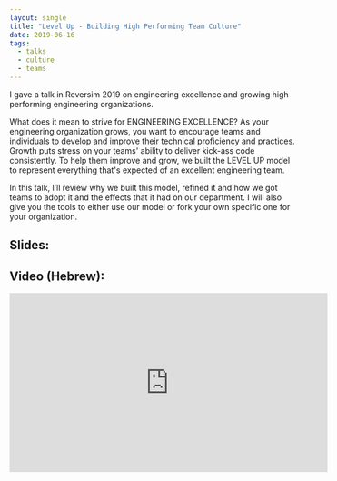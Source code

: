 ```yaml
---
layout: single
title: "Level Up - Building High Performing Team Culture"
date: 2019-06-16
tags: 
  - talks
  - culture
  - teams
---
```


I gave a talk in Reversim 2019 on engineering excellence and growing high performing engineering organizations.

<!--more-->

What does it mean to strive for ENGINEERING EXCELLENCE? As your engineering organization grows, you want to encourage teams and individuals to develop and improve their technical proficiency and practices. Growth puts stress on your teams' ability to deliver kick-ass code consistently. To help them improve and grow, we built the LEVEL UP model to represent everything that's expected of an excellent engineering team.

In this talk, I’ll review why we built this model, refined it and how we got teams to adopt it and the effects that it had on our department. I will also give you the tools to either use our model or fork your own specific one for your organization.


## Slides:  
<script async class="speakerdeck-embed" data-id="9283cc4d901145c9917cbd333646b6bd" data-ratio="1.77777777777778" src="//speakerdeck.com/assets/embed.js"></script>

## Video (Hebrew):  
<iframe width="560" height="315" src="https://www.youtube-nocookie.com/embed/T-rhGKhiDb4" frameborder="0" allow="accelerometer; autoplay; encrypted-media; gyroscope; picture-in-picture" allowfullscreen></iframe>
